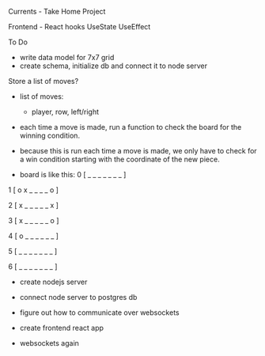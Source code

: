Currents - Take Home Project


Frontend - React hooks
 UseState
 UseEffect

To Do
- write data model for 7x7 grid
- create schema, initialize db and connect it to node server


Store a list of moves?
- list of moves:
	- player, row, left/right



- each time a move is made, run a function to check the board for the winning condition.
- because this is run each time a move is made, we only have to check for a win condition starting with the coordinate of the new piece.



- board is like this:
0 [ _ _ _ _ _ _ _ ]

1 [ o x _ _ _ _ o ]

2 [ x _ _ _ _ _ x ]

3 [ x _ _ _ _ _ o ]

4 [ o _ _ _ _ _ _ ]

5 [ _ _ _ _ _ _ _ ]

6 [ _ _ _ _ _ _ _ ]


- create nodejs server
- connect node server to postgres db
- figure out how to communicate over websockets

- create frontend react app
- websockets again
